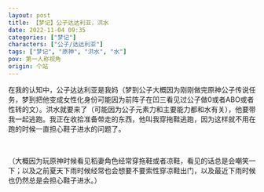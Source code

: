 ```yaml
---
layout: post
title: 【梦记】公子达达利亚，洪水
date: 2022-11-04 09:35
categories: ["梦记"]
characters: ["公子/达达利亚"]
tags: ["梦记", "原神", "洪水", "水"]
pov: 第一人称视角
origin: 个站
---
```


在我的认知中，公子达达利亚是我妈（梦到公子大概因为刚刚做完原神公子传说任务，梦到把他变成女性化身份可能因为前阵子在凹三看见过公子做0或者ABO或者性转的文）。洪水就要来了（可能因为公子元素力和主要能力都和水有关），他要带我一起逃跑。我正在收拾准备带走的东西，他叫我穿拖鞋逃跑，因为这样就不用在跑的时候一直担心鞋子进水的问题了。

<br>

（大概因为玩原神时候看见稻妻角色经常穿拖鞋或者凉鞋，看见的话总是会嘲笑一下；以及之前夏天下雨时候经常也会想要不要索性穿凉鞋出门，以及最近下雨时候也仍然总是会担心鞋子进水。）
